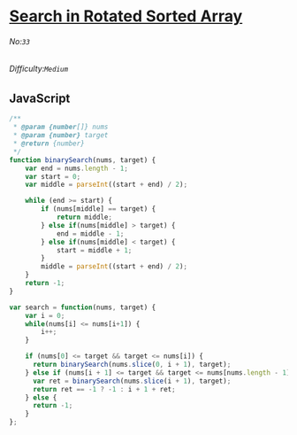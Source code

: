 # [Search in Rotated Sorted Array](https://leetcode.com/problems/search-in-rotated-sorted-array/#/description)
###### No:`33`
###### Difficulty:`Medium`
## JavaScript


```js
/**
 * @param {number[]} nums
 * @param {number} target
 * @return {number}
 */
function binarySearch(nums, target) {
    var end = nums.length - 1;
    var start = 0;
    var middle = parseInt((start + end) / 2);

    while (end >= start) {
        if (nums[middle] == target) {
            return middle;
        } else if(nums[middle] > target) {
            end = middle - 1;
        } else if(nums[middle] < target) {
            start = middle + 1;
        }
        middle = parseInt((start + end) / 2);
    }
    return -1;
}

var search = function(nums, target) {
    var i = 0;
    while(nums[i] <= nums[i+1]) {
        i++;
    }

    if (nums[0] <= target && target <= nums[i]) {
      return binarySearch(nums.slice(0, i + 1), target);
    } else if (nums[i + 1] <= target && target <= nums[nums.length - 1]){
      var ret = binarySearch(nums.slice(i + 1), target);
      return ret == -1 ? -1 : i + 1 + ret;
    } else {
      return -1;
    }
};

```
